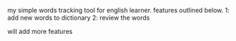 my simple words tracking tool for english learner. features outlined below. 
1: add new words to dictionary
2: review the words

will add more features
